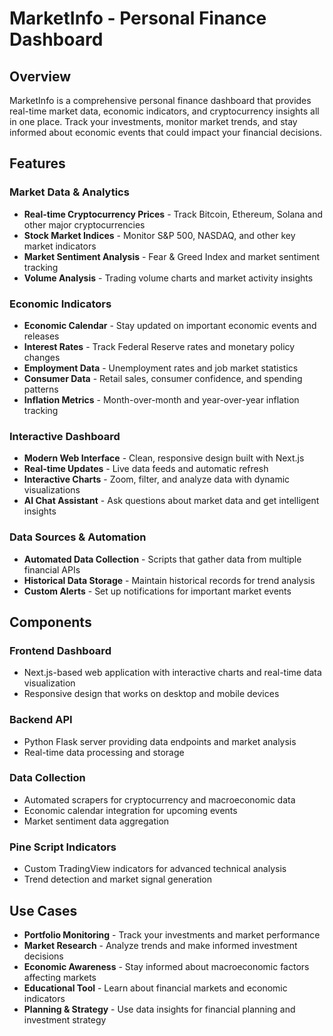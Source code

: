 # MarketInfo - Personal Finance Dashboard

## Overview
MarketInfo is a comprehensive personal finance dashboard that provides real-time market data, economic indicators, and cryptocurrency insights all in one place. Track your investments, monitor market trends, and stay informed about economic events that could impact your financial decisions.

## Features

### Market Data & Analytics
- **Real-time Cryptocurrency Prices** - Track Bitcoin, Ethereum, Solana and other major cryptocurrencies
- **Stock Market Indices** - Monitor S&P 500, NASDAQ, and other key market indicators
- **Market Sentiment Analysis** - Fear & Greed Index and market sentiment tracking
- **Volume Analysis** - Trading volume charts and market activity insights

### Economic Indicators
- **Economic Calendar** - Stay updated on important economic events and releases
- **Interest Rates** - Track Federal Reserve rates and monetary policy changes
- **Employment Data** - Unemployment rates and job market statistics
- **Consumer Data** - Retail sales, consumer confidence, and spending patterns
- **Inflation Metrics** - Month-over-month and year-over-year inflation tracking

### Interactive Dashboard
- **Modern Web Interface** - Clean, responsive design built with Next.js
- **Real-time Updates** - Live data feeds and automatic refresh
- **Interactive Charts** - Zoom, filter, and analyze data with dynamic visualizations
- **AI Chat Assistant** - Ask questions about market data and get intelligent insights

### Data Sources & Automation
- **Automated Data Collection** - Scripts that gather data from multiple financial APIs
- **Historical Data Storage** - Maintain historical records for trend analysis
- **Custom Alerts** - Set up notifications for important market events

## Components

### Frontend Dashboard
- Next.js-based web application with interactive charts and real-time data visualization
- Responsive design that works on desktop and mobile devices

### Backend API
- Python Flask server providing data endpoints and market analysis
- Real-time data processing and storage

### Data Collection
- Automated scrapers for cryptocurrency and macroeconomic data
- Economic calendar integration for upcoming events
- Market sentiment data aggregation

### Pine Script Indicators
- Custom TradingView indicators for advanced technical analysis
- Trend detection and market signal generation

## Use Cases
- **Portfolio Monitoring** - Track your investments and market performance
- **Market Research** - Analyze trends and make informed investment decisions
- **Economic Awareness** - Stay informed about macroeconomic factors affecting markets
- **Educational Tool** - Learn about financial markets and economic indicators
- **Planning & Strategy** - Use data insights for financial planning and investment strategy
